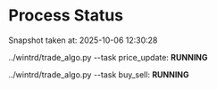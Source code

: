 # Process Status

Snapshot taken at: 2025-10-06 12:30:28

../wintrd/trade_algo.py --task price_update: **RUNNING**

../wintrd/trade_algo.py --task buy_sell: **RUNNING**

